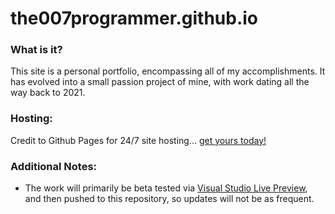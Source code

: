 # the007programmer.github.io

### What is it?

This site is a personal portfolio, encompassing all of my accomplishments. It has evolved into a small passion project of mine, with work dating all the way back to 2021.

### Hosting:

Credit to Github Pages for 24/7 site hosting... [get yours today!](https://pages.github.com/)

### Additional Notes: 

- The work will primarily be beta tested via [Visual Studio Live Preview](https://marketplace.visualstudio.com/items?itemName=ms-vscode.live-server), and then pushed to this repository, so updates will not be as frequent.